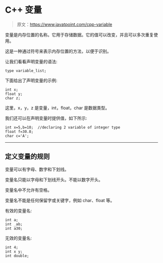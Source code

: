 # C++ 变量

> 原文：<https://www.javatpoint.com/cpp-variable>

变量是内存位置的名称。它用于存储数据。它的值可以改变，并且可以多次重复使用。

这是一种通过符号来表示内存位置的方法，以便于识别。

让我们看看声明变量的语法:

```
type variable_list; 

```

下面给出了声明变量的示例:

```
int x;  
float y;  
char z;  

```

这里，x，y，z 是变量，int，float，char 是数据类型。

我们还可以在声明变量时提供值，如下所示:

```
int x=5,b=10;  //declaring 2 variable of integer type  
float f=30.8;  
char c='A';  

```

* * *

## 定义变量的规则

变量可以有字母、数字和下划线。

变量名只能以字母和下划线开头。不能以数字开头。

变量名中不允许有空格。

变量名不能是任何保留字或关键字，例如 char、float 等。

有效的变量名:

```
int a;  
int _ab;  
int a30;  

```

无效的变量名:

```
int 4;  
int x y;  
int double;

```